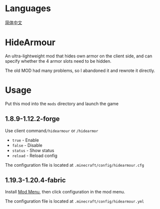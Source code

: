 # Languages
[简体中文](README/zh-cn.md)

# HideArmour
An ultra-lightweight mod that hides own armor on the client side, and can specify whether the 4 armor slots need to be hidden.

The old MOD had many problems, so I abandoned it and rewrote it directly.

# Usage
Put this mod into the `mods` directory and launch the game

## 1.8.9-1.12.2-forge
Use client command`/hidearmour` or `/hidearmor`

- `true` - Enable
- `false` - Disable
- `status` - Show status
- `reload` - Reload config

The configuration file is located at `.minecraft/config/hidearmour.cfg`

## 1.19.3-1.20.4-fabric
Install [Mod Menu](https://modrinth.com/mod/modmenu), then click configuration in the mod menu.

The configuration file is located at `.minecraft/config/hidearmour.yml`
